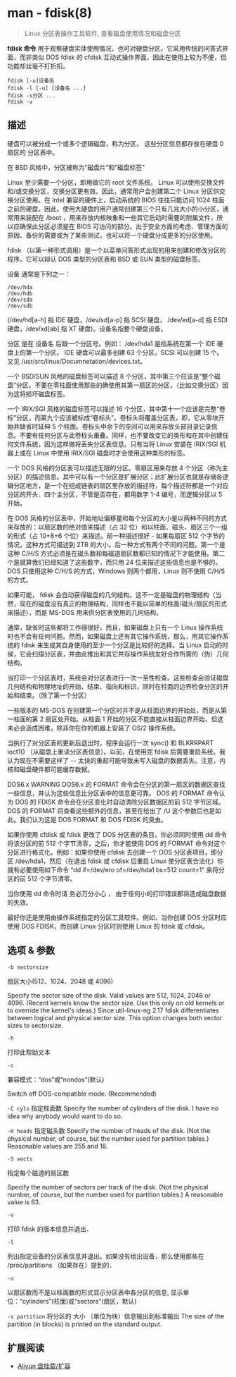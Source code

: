# man - fdisk(8)

> Linux 分区表操作工具软件, 查看磁盘使用情况和磁盘分区

**fdisk 命令** 用于观察硬盘实体使用情况，也可对硬盘分区。它采用传统的问答式界面，而非类似 DOS fdisk 的 cfdisk 互动式操作界面，因此在使用上较为不便，但功能却丝毫不打折扣。

```
fdisk [-u]设备名
fdisk -l [-u] [设备名 ...]
fdisk -s分区 ...
fdisk -v
```

## 描述

硬盘可以被分成一个或多个逻辑磁盘，称为分区。 这些分区信息都存放在硬盘 0 扇区的 分区表中。

在 BSD 风格中，分区被称为“磁盘片”和“磁盘标签”

Linux 至少需要一个分区，即用做它的 root 文件系统。 Linux 可以使用交换文件和/或交换分区，交换分区更有效。因此，通常用户会创建第二个 Linux 分区供交换分区使用。在 Intel 兼容的硬件上，启动系统的 BIOS 往往只能访问 1024 柱面之前的硬盘。因此，使用大硬盘的用户通常创建第三个只有几兆大小的小分区，通常用来装配在 /boot ，用来存放内核映象和一些其它启动时需要的附属文件，所以应确保此分区必须是在 BIOS 可访问的部分。出于安全方面的考虑、管理方面的原因、备份的需要或为了某些测试，也可以将一个硬盘分成更多的分区使用。

fdisk （以第一种形式调用）是一个以菜单问答形式出现的用来创建和修改分区的程序。它可以辩认 DOS 类型的分区表和 BSD 或 SUN 类型的磁盘标签。

设备 通常是下列之一：

```
/dev/hda
/dev/hdb
/dev/sda
/dev/sdb
```

(/dev/hd[a-h] 指 IDE 硬盘，/dev/sd[a-p] 指 SCSI 硬盘， /dev/ed[a-d] 指 ESDI 硬盘，/dev/xd[ab] 指 XT 硬盘)。设备名指整个硬盘设备。

分区 是在 设备名 后跟一个分区号。例如： /dev/hda1 是指系统在第一个 IDE 硬盘上的第一个分区。 IDE 硬盘可以最多创建 63 个分区，SCSI 可以创建 15 个。又见 /usr/src/linux/Documnetation/devices.txt。

一个 BSD/SUN 风格的磁盘标签可以描述 8 个分区，其中第三个应该是“整个磁盘”分区。不要在零柱面使用那些的确使用其第一扇区的分区，（比如交换分区）因为这将损坏磁盘标签。

一个 IRIX/SGI 风格的磁盘标签可以描述 16 个分区，其中第十一个应该是完整“卷标”分区，而第九个应该被标成“卷标头”。卷标头将覆盖分区表，即，它从零块开始并缺省时延伸 5 个柱面。卷标头中余下的空间可以用来存放头部目录记录信息。不要有任何分区与此卷标头重叠。同样，也不要改变它的类形和在其中创建任何文件系统，因为这样做将丢失分区表信息。只有当将 Linux 安装在 IRIX/SGI 机器上或在 Linux 中使用 IRIX/SGI 磁盘时才会使用这种类形的标签。

一个 DOS 风格的分区表可以描述无限的分区。零扇区用来存放 4 个分区（称为主分区）的描述信息。其中可以有一个分区是扩展分区；此扩展分区也就是存储各逻辑分区地方，是一个在组成链表的扇区里存放的描述符，每个描述符都是一个对应分区的开头．四个主分区，不管是否存在，都用数字 1-4 编号，而逻辑分区以 5 开始。

在 DOS 风格的分区表中，开始地址偏移量和每个分区的大小是以两种不同的方式来存放的：以扇区数的绝对值来描述（占 32 位）和以柱面、磁头、扇区三个一组的形式（占 10+8+6 个位）来描述。前一种描述很好 - 如果每扇区 512 个字节的情况，这种方式可描述到 2TB 的大小。后一种方式有两个不同的问题。第一个是这种 C/H/S 方式必须是在磁头数和每磁道扇区数都已知的情况下才能使用。第二个是就算我们已经知道了这些数字，而只用 24 位来描述这些信息也是不够的。 DOS 只使用这种 C/H/S 的方式，Windows 则两个都用，Linux 则不使用 C/H/S 的方式。

如果可能， fdisk 会自动获得磁盘的几何结构。这不一定是磁盘的物理结构（当然，现在的磁盘没有真正的物理结构，同样也不能以简单的柱面/磁头/扇区的形式来描述），而是 MS-DOS 用来供分区表使用的几何结构。

通常，缺省时这些都将工作得很好，而且，如果磁盘上只有一个 Linux 操作系统时也不会有任何问题。然而，如果磁盘上还有其它操作系统，那么，用其它操作系统的 fdisk 来生成其自身使用的至少一个分区是比较好的选择。当 Linux 启动的时侯，它会扫描分区表，并由此推出和其它共存操作系统友好合作所需的（伪）几何结构。

当打印一个分区表时，系统会对分区表进行一次一至性检查。这些检查会验证磁盘几何结构和物理地址的开始、结束、指向和标识，同时在柱面的边界检查分区的开始和结束。（除了第一个分区）

一些版本的 MS-DOS 在创建第一个分区时并不是从柱面边界的开始处，而是从第一柱面的第 2 扇区处开始。从柱面 1 开始的分区不能直接从柱面边界开始，但这未必会造成困难，除非你在你的机器上安装了 OS/2 操作系统。

当执行了对分区表的更新后退出时，程序会运行一次 sync() 和 BLKRRPART ioct1() （从磁盘上重读分区表信息）。以前，在使用完 fdisk 后需要重启系统。我认为现在不需要这样了 -- 太快的重起可能导致未写入磁盘的数据丢失。注意，内核和磁盘硬件都可能缓存数据。

DOS6.x WARNING
DOS6.x 的 FORMAT 命令会在分区的第一扇区的数据区查找一些信息，并认为这些信息比分区表中的信息更可靠。 DOS 的 FORMAT 命令认为 DOS 的 FDISK 命令会在分区变化时自动清除分区数据区的前 512 字节区域。 DOS 的 FORMAT 将查看这些额外的信息，甚至在给出了 /U 这个参数后也是如此。我们认为这是 DOS FORMAT 和 DOS FDISK 的臭虫。

如果你使用 cfdisk 或 fdisk 更改了 DOS 分区表的条目，你必须同时使用 dd 命令将该分区的前 512 个字节清零，之后，你才能使用 DOS 的 FORMAT 命令对这个分区进行格式化。例如：如果你使用 cfdisk 去创建一个 DOS 分区表项目，即分区 /dev/hda1，然后（在退出 fdisk 或 cfdisk 后重启 Linux 使分区表合法化）你就有必要使用如下命令 “dd if=/dev/ero of=/dev/hda1 bs=512 count=1” 来将分区的前 512 个字节清零。

当你使用 dd 命令时请 务必万分小心 ， 由于任何小的打印错误都将造成磁盘数据的失效。

最好你还是使用由操作系统指定的分区工具软件。例如，当你创建 DOS 分区时应使用 DOS FDISK，而创建 Linux 分区时则使用 Linux 的 fdisk 或 cfdisk。

## 选项 & 参数

`-b sectorsize`

扇区大小(512、1024、2048 或 4096)

Specify the sector size of the disk. Valid values are 512, 1024, 2048 or 4096. (Recent kernels know the sector size. Use this only on old kernels or to override the kernel's ideas.) Since util-linux-ng 2.17 fdisk differentiates between logical and physical sector size. This option changes both sector sizes to sectorsize.

`-h`

打印此帮助文本

`-c`

兼容模式：“dos”或“nondos”(默认)

Switch off DOS-compatible mode. (Recommended)

`-C cyls`
指定柱面数
Specify the number of cylinders of the disk. I have no idea why anybody would want to do so.

`-H heads`
指定磁头数
Specify the number of heads of the disk. (Not the physical number, of course, but the number used for partition tables.) Reasonable values are 255 and 16.

`-S sects`

指定每个磁道的扇区数

Specify the number of sectors per track of the disk. (Not the physical number, of course, but the number used for partition tables.) A reasonable value is 63.

`-v`

打印 fdisk 的版本信息并退出．

`-l`

列出指定设备的分区表信息并退出。如果没有给出设备，那么使用那些在 /proc/partitions （如果存在）提到的．

`-u`

以扇区数而不是以柱面数的形式显示分区表中各分区的信息, 显示单位：“cylinders”(柱面)或“sectors”(扇区，默认)

`-s partition`
将分区的 大小 （单位为块）信息输出到标准输出
The size of the partition (in blocks) is printed on the standard output.

## 扩展阅读

- [Aliyun 盘挂载/扩容](https://note.wulicode.com/os/centos/aliyun-mount-disk.html)